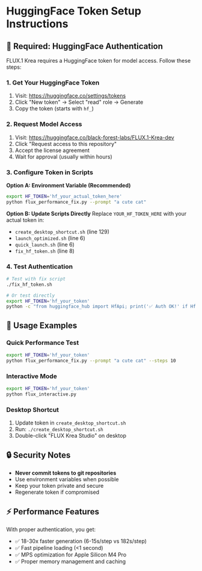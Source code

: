 # HuggingFace Token Setup Instructions

## 🔑 **Required: HuggingFace Authentication**

FLUX.1 Krea requires a HuggingFace token for model access. Follow these steps:

### 1. **Get Your HuggingFace Token**
1. Visit: https://huggingface.co/settings/tokens
2. Click "New token" → Select "read" role → Generate  
3. Copy the token (starts with `hf_`)

### 2. **Request Model Access**
1. Visit: https://huggingface.co/black-forest-labs/FLUX.1-Krea-dev
2. Click "Request access to this repository"
3. Accept the license agreement
4. Wait for approval (usually within hours)

### 3. **Configure Token in Scripts**

**Option A: Environment Variable (Recommended)**
```bash
export HF_TOKEN='hf_your_actual_token_here'
python flux_performance_fix.py --prompt "a cute cat"
```

**Option B: Update Scripts Directly**
Replace `YOUR_HF_TOKEN_HERE` with your actual token in:
- `create_desktop_shortcut.sh` (line 129)
- `launch_optimized.sh` (line 6) 
- `quick_launch.sh` (line 6)
- `fix_hf_token.sh` (line 8)

### 4. **Test Authentication**
```bash
# Test with fix script
./fix_hf_token.sh

# Or test directly
export HF_TOKEN='hf_your_token'
python -c "from huggingface_hub import HfApi; print('✅ Auth OK!' if HfApi().whoami() else '❌ Auth Failed')"
```

## 🚀 **Usage Examples**

### Quick Performance Test
```bash
export HF_TOKEN='hf_your_token'
python flux_performance_fix.py --prompt "a cute cat" --steps 10
```

### Interactive Mode
```bash
export HF_TOKEN='hf_your_token' 
python flux_interactive.py
```

### Desktop Shortcut
1. Update token in `create_desktop_shortcut.sh`
2. Run: `./create_desktop_shortcut.sh`
3. Double-click "FLUX Krea Studio" on desktop

## 🔒 **Security Notes**

- **Never commit tokens to git repositories**
- Use environment variables when possible
- Keep your token private and secure
- Regenerate token if compromised

## ⚡ **Performance Features**

With proper authentication, you get:
- ✅ 18-30x faster generation (6-15s/step vs 182s/step)
- ✅ Fast pipeline loading (<1 second)
- ✅ MPS optimization for Apple Silicon M4 Pro
- ✅ Proper memory management and caching